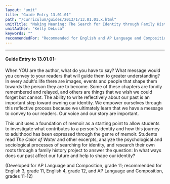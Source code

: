 ```yaml
---
layout: "unit"
title: "Guide Entry 13.01.01"
path: "/curriculum/guides/2013/1/13.01.01.x.html"
unitTitle: "Making Meaning: The Search for Identity through Family History"
unitAuthor: "Kelly DeLuca"
keywords: ""
recommendedFor: "Recommended for English and AP Language and Composition, grades 11 and 12"
---
```

<body>
<hr/>
<h4>
Guide Entry to 13.01.01:
</h4>
<p>
When YOU are the author, what do you have to say? What message would you convey to your readers that will guide them to greater understanding? In every adult's life there are images, events and people that shape them towards the person they are to become. Some of these chapters are fondly remembered and relayed, and others are things that we wish we could forget but cannot. The ability to write reflectively about our past is an important step toward owning our identity. We empower ourselves through this reflective process because we ultimately learn that we have a message to convey to our readers. Our voice and our story are important.
</p>
<p>
This unit uses a foundation of memoir as a starting point to allow students to investigate what contributes to a person's identity and how this journey to adulthood has been expressed through the genre of memoir. Students read
<i>
The Color of Water
</i>
and other excerpts, analyze the psychological and sociological processes of searching for identity, and research their own roots through a family history project to answer the question: In what ways does our past affect our future and help to shape our identity?
</p>
<p>
(Developed for AP Language and Composition, grade 11; recommended for English 3, grade 11, English 4, grade 12, and AP Language and Composition, grades 11-12)
</p>
</body>